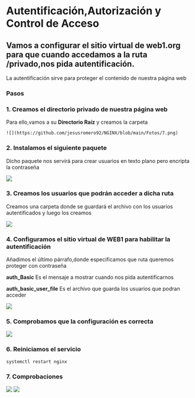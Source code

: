 # Autentificación,Autorización y Control de Acceso
## Vamos a configurar el sitio virtual de **web1.org** para que cuando accedamos a la ruta **/privado**,nos pida autentificación.
La autentificación sirve para proteger el contenido de nuestra página web

### Pasos

### 1. Creamos el directorio **privado** de nuestra página web
   Para ello,vamos a su **Directorio Raíz** y creamos la carpeta
    
   ```![](https://github.com/jesusromero92/NGINX/blob/main/Fotos/7.png)```
   
### 2. Instalamos el siguiente paquete
   Dicho paquete nos servirá para crear usuarios en texto plano pero encripta la contraseña
   
   ![](https://github.com/jesusromero92/NGINX/blob/main/Fotos/7.1.png)
   
### 3. Creamos los usuarios que podrán acceder a dicha ruta
   Creamos una carpeta donde se guardará el archivo con los usuarios autentificados y luego los creamos
   
   ![](https://github.com/jesusromero92/NGINX/blob/main/Fotos/7.2.png)
   
   
### 4. Configuramos el sitio virtual de WEB1 para habilitar la autentificación
   Añadimos el último párrafo,donde especificamos que ruta queremos proteger con contraseña
   
   **auth_Basic** Es el mensaje a mostrar cuando nos pida autentificarnos
   
   **auth_basic_user_file** Es el archivo que guarda los usuarios que podran acceder
   
   ![](https://github.com/jesusromero92/NGINX/blob/main/Fotos/7.3.png)
   
### 5. Comprobamos que la configuración es correcta

![](https://github.com/jesusromero92/NGINX/blob/main/Fotos/5.6.png)

### 6. Reiniciamos el servicio

```systemctl restart nginx```

### 7. Comprobaciones

![](https://github.com/jesusromero92/NGINX/blob/main/Fotos/7.4.png)
![](https://github.com/jesusromero92/NGINX/blob/main/Fotos/7.5.png)
